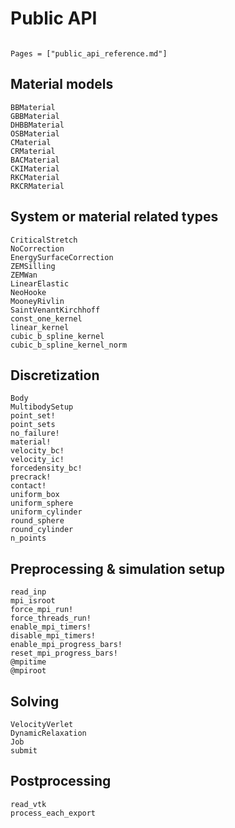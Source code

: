 # Public API

```@meta

```

```@contents
Pages = ["public_api_reference.md"]
```

## Material models
```@docs
BBMaterial
GBBMaterial
DHBBMaterial
OSBMaterial
CMaterial
CRMaterial
BACMaterial
CKIMaterial
RKCMaterial
RKCRMaterial
```

## System or material related types
```@docs
CriticalStretch
NoCorrection
EnergySurfaceCorrection
ZEMSilling
ZEMWan
LinearElastic
NeoHooke
MooneyRivlin
SaintVenantKirchhoff
const_one_kernel
linear_kernel
cubic_b_spline_kernel
cubic_b_spline_kernel_norm
```

## Discretization
```@docs
Body
MultibodySetup
point_set!
point_sets
no_failure!
material!
velocity_bc!
velocity_ic!
forcedensity_bc!
precrack!
contact!
uniform_box
uniform_sphere
uniform_cylinder
round_sphere
round_cylinder
n_points
```

## Preprocessing & simulation setup
```@docs
read_inp
mpi_isroot
force_mpi_run!
force_threads_run!
enable_mpi_timers!
disable_mpi_timers!
enable_mpi_progress_bars!
reset_mpi_progress_bars!
@mpitime
@mpiroot
```

## Solving
```@docs
VelocityVerlet
DynamicRelaxation
Job
submit
```

## Postprocessing
```@docs
read_vtk
process_each_export
```